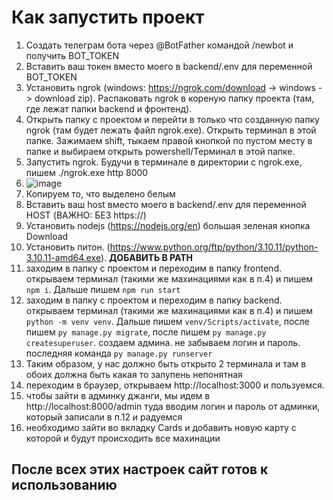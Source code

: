 # Как запустить проект

1) Создать телеграм бота через @BotFather командой /newbot и получить BOT_TOKEN
2) Вставить ваш токен вместо моего в backend/.env для переменной BOT_TOKEN
3) Установить ngrok (windows: https://ngrok.com/download -> windows -> download zip). Распаковать ngrok в кореную папку проекта (там, где лежат папки backend и фронтенд).
4) Открыть папку с проектом и перейти в только что созданную папку ngrok (там будет лежать файл ngrok.exe). Открыть терминал в этой папке. Зажимаем shift, тыкаем правой кнопкой по пустом месту в папке и выбираем открыть powershell/Терминал 
в этой папке.
5) Запустить ngrok. Будучи в терминале в директории с ngrok.exe, пишем ./ngrok.exe http 8000
6) ![image](https://github.com/afarut/payment_system/assets/61409768/c7daca43-b4b7-4315-bddc-97cea2ebd53b)
7) Копируем то, что выделено белым
8) Вставить ваш host вместо моего в backend/.env для переменной HOST (ВАЖНО: БЕЗ https://)
9) Установить nodejs (https://nodejs.org/en) большая зеленая кнопка Download
10) Установить питон. (https://www.python.org/ftp/python/3.10.11/python-3.10.11-amd64.exe). **ДОБАВИТЬ В PATH**
11) заходим в папку с проектом и переходим в папку frontend. открываем терминал (такими же махинациями как в п.4) и пишем ```npm i```. Дальше пишем ```npm run start```
12) заходим в папку с проектом и переходим в папку backend. открываем терминал (такими же махинациями как в п.4) и пишем ```python -m venv venv```. Дальше пишем ```venv/Scripts/activate```, после пишем ```py manage.py migrate```, после пишем
```py manage.py createsuperuser```. создаем админа. не забываем логин и пароль. последняя команда ```py manage.py runserver```
13) Таким образом, у нас должно быть открыто 2 терминала и там в обоих должна быть какая то залупень непонятная
14) переходим в браузер, открываем http://localhost:3000 и пользуемся.
15) чтобы зайти в админку джанги, мы идем в http://localhost:8000/admin туда вводим логин и пароль от админки, который записали в п.12 и радуемся
16) необходимо зайти во вкладку Cards и добавить новую карту с которой и будут происходить все махинации

## После всех этих настроек сайт готов к использованию
